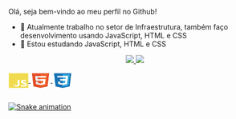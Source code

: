 Olá, seja bem-vindo ao meu perfil no Github!


- 🔭 Atualmente trabalho no setor de Infraestrutura, também faço desenvolvimento usando JavaScript, HTML e CSS
- 🌱 Estou estudando JavaScript, HTML e CSS

<div align="center">
  <a href="https://github.com/joaospeck">
  <img height="180em" src="https://github-readme-stats.vercel.app/api?username=joaospeck&show_icons=true&theme=dark&include_all_commits=true&count_private=true"/>
  <img height="180em" src="https://github-readme-stats.vercel.app/api/top-langs/?username=joaospeck&layout=compact&langs_count=7&theme=dark"/>
</div>
  
  <div style="display: inline_block"><br>
  <img align="center" alt="Joao-Js" height="30" width="40" src="https://raw.githubusercontent.com/devicons/devicon/master/icons/javascript/javascript-plain.svg">
  <img align="center" alt="Joao-HTML" height="30" width="40" src="https://raw.githubusercontent.com/devicons/devicon/master/icons/html5/html5-original.svg">
  <img align="center" alt="Joao-CSS" height="30" width="40" src="https://raw.githubusercontent.com/devicons/devicon/master/icons/css3/css3-original.svg">
</div>
  
  ##
  
  ![Snake animation](https://github.com/joaospeck/joaospeck/blob/output/github-contribution-grid-snake.svg)    

